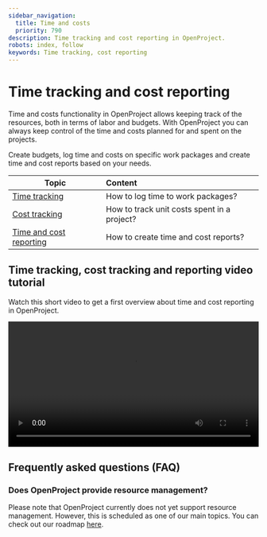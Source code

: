 ```yaml
---
sidebar_navigation:
  title: Time and costs
  priority: 790
description: Time tracking and cost reporting in OpenProject.
robots: index, follow
keywords: Time tracking, cost reporting
---
```


# Time tracking and cost reporting

Time and costs functionality in OpenProject allows keeping track of the resources,  both in terms of labor and budgets. With OpenProject you can always keep control of the time and costs planned for and spent on the projects.

Create budgets, log time and costs on specific work packages and create time and cost reports based on your needs. 

| Topic                 | Content                                     |
| ------------------------------------- | :------------------------------------------ |
| [Time tracking](time-tracking)       | How to log time to work packages?           |
| [Cost tracking](cost-tracking)       | How to track unit costs spent in a project? |
| [Time and cost reporting](reporting) | How to create time and cost reports?        |

## Time tracking, cost tracking and reporting video tutorial

Watch this short video to get a first overview about time and cost reporting in OpenProject.

<video src="https://openproject-docs.s3.eu-central-1.amazonaws.com/videos/OpenProject-Track-Time-and-Costs.mp4" type="video/mp4" controls="" style="width:100%"></video>
## Frequently asked questions (FAQ)

### Does OpenProject provide resource management?

Please note that OpenProject currently does not yet support resource management. However, this is scheduled as one of our main topics. You can check out our roadmap [here](https://community.openproject.com/projects/openproject/work_packages?query_id=1993).

